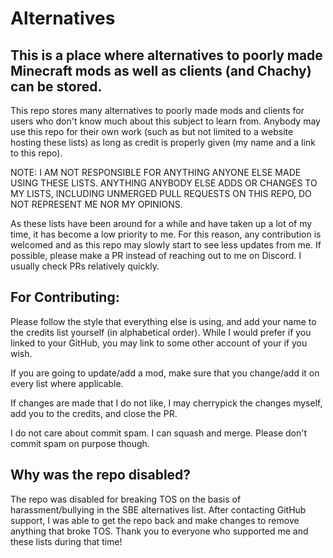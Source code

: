 # Alternatives

## This is a place where alternatives to poorly made Minecraft mods as well as clients (and Chachy) can be stored.

This repo stores many alternatives to poorly made mods and clients for users who don't know much about this subject to learn from. Anybody may use this repo for their own work (such as but not limited to a website hosting these lists) as long as credit is properly given (my name and a link to this repo).

NOTE: I AM NOT RESPONSIBLE FOR ANYTHING ANYONE ELSE MADE USING THESE LISTS. ANYTHING ANYBODY ELSE ADDS OR CHANGES TO MY LISTS, INCLUDING UNMERGED PULL REQUESTS ON THIS REPO, DO NOT REPRESENT ME NOR MY OPINIONS.

As these lists have been around for a while and have taken up a lot of my time, it has become a low priority to me. For this reason, any contribution is welcomed and as this repo may slowly start to see less updates from me. If possible, please make a PR instead of reaching out to me on Discord. I usually check PRs relatively quickly.

## For Contributing:

Please follow the style that everything else is using, and add your name to the credits list yourself (in alphabetical order). While I would prefer if you linked to your GitHub, you may link to some other account of your if you wish.

If you are going to update/add a mod, make sure that you change/add it on every list where applicable.

If changes are made that I do not like, I may cherrypick the changes myself, add you to the credits, and close the PR.

I do not care about commit spam. I can squash and merge. Please don't commit spam on purpose though.

## Why was the repo disabled?

The repo was disabled for breaking TOS on the basis of harassment/bullying in the SBE alternatives list. After contacting GitHub support, I was able to get the repo back and make changes to remove anything that broke TOS. Thank you to everyone who supported me and these lists during that time!
